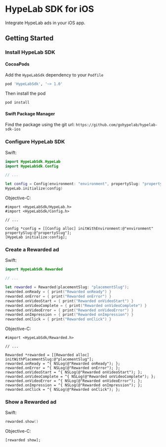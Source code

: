 # HypeLab SDK for iOS

Integrate HypeLab ads in your iOS app.

## Getting Started

### Install HypeLab SDK

#### CocoaPods

Add the `HypeLabSdk` dependency to your `Podfile`

```ruby
pod 'HypeLabSdk', '~> 1.0'
```

Then install the pod

```sh
pod install
```

#### Swift Package Manager

Find the package using the git url: `https://github.com/gohypelab/hypelab-sdk-ios`

### Configure HypeLab SDK

Swift:

```swift
import HypeLabSdk.HypeLab
import HypeLabSdk.Config

// ...

let config = Config(environment: "environment", propertySlug: "propertySlug")
HypeLab.initialize(config)
```

Objective-C:

```objc
#import <HypeLabSdk/HypeLab.h>
#import <HypeLabSdk/Config.h>

// ...

Config *config = [[Config alloc] initWithEnvironment:@"environment" propertySlug:@"propertySlug"];
[HypeLab initialize:config];
```

### Create a Rewarded ad

Swift:

```swift
import HypeLabSdk.Rewarded

// ...

let rewarded = Rewarded(placementSlug: "placementSlug");
rewarded.onReady = { print("Rewarded onReady") }
rewarded.onError = { print("Rewarded onError") }
rewarded.onVideoStart = { print("Rewarded onVideoStart") }
rewarded.onVideoComplete = { print("Rewarded onVideoComplete") }
rewarded.onVideoError = { print("Rewarded onVideoError") }
rewarded.onImpression = { print("Rewarded onImpression") }
rewarded.onClick = { print("Rewarded onClick") }
```

Objective-C:

```objc
#import <HypeLabSdk/Rewarded.h>

// ...

Rewarded *rewarded = [[Rewarded alloc] initWithPlacementSlug:@"placementSlug"];
rewarded.onReady = ^{ NSLog(@"Rewarded onReady"); };
rewarded.onError = ^{ NSLog(@"Rewarded onError"); };
rewarded.onVideoStart = ^{ NSLog(@"Rewarded onVideoStart"); };
rewarded.onVideoComplete = ^{ NSLog(@"Rewarded onVideoComplete"); };
rewarded.onVideoError = ^{ NSLog(@"Rewarded onVideoError"); };
rewarded.onImpression = ^{ NSLog(@"Rewarded onImpression"); };
rewarded.onClick = ^{ NSLog(@"Rewarded onClick"); };
```

### Show a Rewarded ad

Swift:

```swift
rewarded.show()
```

Objective-C:

```objc
[rewarded show];
```
